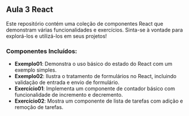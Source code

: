 ## Aula 3 React

Este repositório contém uma coleção de componentes React que demonstram várias funcionalidades e exercícios. Sinta-se à vontade para explorá-los e utilizá-los em seus projetos!

### Componentes Incluídos:

- **Exemplo01**: Demonstra o uso básico do estado do React com um exemplo simples.
- **Exemplo02**: Ilustra o tratamento de formulários no React, incluindo validação de entrada e envio de formulário.
- **Exercício01**: Implementa um componente de contador básico com funcionalidade de incremento e decremento.
- **Exercício02**: Mostra um componente de lista de tarefas com adição e remoção de tarefas.

